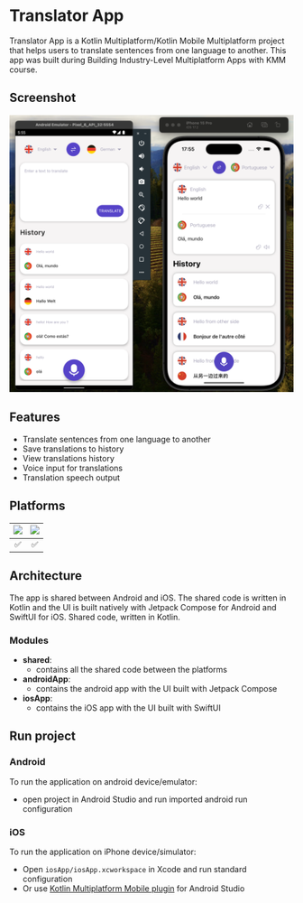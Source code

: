 # Translator App
Translator App is a Kotlin Multiplatform/Kotlin Mobile Multiplatform project that helps users to translate sentences from one language to another.
This app was built during Building Industry-Level Multiplatform Apps with KMM course.

## Screenshot
<img src="screenshot/image.png" width="800"/>

## Features
- Translate sentences from one language to another
- Save translations to history
- View translations history
- Voice input for translations
- Translation speech output

## Platforms
![](https://img.shields.io/badge/Android-black.svg?style=for-the-badge&logo=android) | ![](https://img.shields.io/badge/iOS-black.svg?style=for-the-badge&logo=apple)
:----: | :----:
✅ | ✅

## Architecture
The app is shared between Android and iOS. The shared code is written in Kotlin and the UI is built natively with Jetpack Compose for Android and SwiftUI for iOS. Shared code, written in Kotlin.

### Modules

- **shared**:
    - contains all the shared code between the platforms
- **androidApp**:
    - contains the android app with the UI built with Jetpack Compose
- **iosApp**:
    - contains the iOS app with the UI built with SwiftUI


## Run project
### Android
To run the application on android device/emulator:
- open project in Android Studio and run imported android run configuration

### iOS
To run the application on iPhone device/simulator:
- Open `iosApp/iosApp.xcworkspace` in Xcode and run standard configuration
- Or use [Kotlin Multiplatform Mobile plugin](https://plugins.jetbrains.com/plugin/14936-kotlin-multiplatform-mobile) for Android Studio
